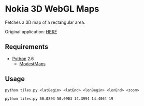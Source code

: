 Nokia 3D WebGL Maps
===================

Fetches a 3D map of a rectangular area.

Original application: [HERE](http://here.com/)

## Requirements

* [Python](https://www.python.org/) 2.6
    * [ModestMaps](https://pypi.python.org/pypi/ModestMaps/)

## Usage

`python tiles.py <latBegin> <latEnd> <lonBegin> <lonEnd> <zoom>`

`python tiles.py 50.0893 50.0903 14.3994 14.4004 19`
